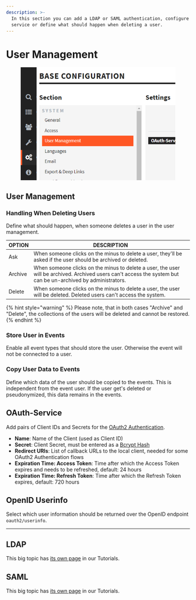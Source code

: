 ```yaml
---
description: >-
  In this section you can add a LDAP or SAML authentication, configure a OAuth
  service or define what should happen when deleting a user.
---
```


# User Management

<div align="left">

<figure><img src="../../.gitbook/assets/image (1) (1).png" alt=""><figcaption></figcaption></figure>

</div>

## User Management

### Handling When Deleting Users

Define what should happen, when someone deletes a user in the user management.

| OPTION  | DESCRIPTION                                                                                                                                                    |
| ------- | -------------------------------------------------------------------------------------------------------------------------------------------------------------- |
| Ask     | When someone clicks on the minus to delete a user, they'll be asked if the user should be archived or deleted.                                                 |
| Archive | When someone clicks on the minus to delete a user, the user will be archived. Archived users can't access the system but can be un-archived by administrators. |
| Delete  | When someone clicks on the minus to delete a user, the user will be deleted. Deleted users can't access the system.                                            |

{% hint style="warning" %}
Please note, that in both cases "Archive" and "Delete", the collections of the users will be deleted and cannot be restored.
{% endhint %}

### Store User in Events

Enable all event types that should store the user. Otherwise the event will not be connected to a user.

### Copy User Data to Events

Define which data of the user should be copied to the events. This is independent from the event user. If the user get's deleted or pseudonymized, this data remains in the events.

## OAuth-Service

Add pairs of Client IDs and Secrets for the [OAuth2 Authentication](../../for-developers/api/oauth2.md#configuring-client-id-and-secret).

* **Name**: Name of the Client (used as Client ID)
* **Secret**: Client Secret, must be entered as a [Bcrypt Hash](https://bcrypt-generator.com/)
* **Redirect URIs**: List of callback URLs to the local client, needed for some OAuth2 Authentication flows
* **Expiration Time: Access Token**: Time after which the Access Token expires and needs to be refreshed, default: 24 hours
* **Expiration Time: Refresh Token**: Time after which the Refresh Token expires, default: 720 hours

## OpenID Userinfo

Select which user information should be returned over the OpenID endpoint `oauth2/userinfo`.

***

## LDAP

This big topic has [its own page](../../tutorials/ldap.md) in our Tutorials.

## SAML

This big topic has [its own page](../../tutorials/saml.md) in our Tutorials.

